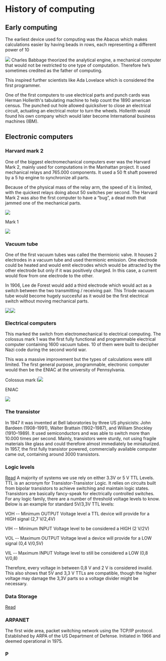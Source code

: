 # History of computing


## Early computing

The earliest device used for computing was the Abacus which makes calculations easier by having beads in rows, each representing a different power of 10

![](https://lh4.googleusercontent.com/7A2QbnyNZ_styPoVeMz7QrKVZCF6wda4vwabKpo0rj2tUAfS_cxPnN98o2AOsrz4ZRC-Aasq-9Q7tpi9p5tf995L5pzeS4Pykuan1uvR-REgr6arW4_2JaoPE42MKafk4I4jd3nX)
Charles Babbage theorized the analytical engine, a mechanical computer that would not be restricted to one type of computation. Therefore he’s sometimes credited as the father of computing.

This inspired further scientists like Ada Lovelace which is considered the first programmer.

  

One of the first computers to use electrical parts and punch cards was Herman Hollerith's tabulating machine to help count the 1890 american census. The punched out hole allowed quicksilver to close an electrical circuit, actuating an electrical motor to turn the wheels. Hollerith would found his own company which would later become International business machines (IBM).

  

## Electronic computers

### Harvard mark 2

One of the biggest electromechanical computers ever was the Harvard Mark 2, mainly used for computations in the Manhattan project. It used mechanical relays and 765.000 components. It used a 50 ft shaft powered by a 5 hp engine to synchronize all parts.

Because of the physical mass of the relay arm, the speed of it is limited, with the quickest relays doing about 50 switches per second. The Harvard Mark 2 was also the first computer to have a “bug”, a dead moth that jammed one of the mechanical parts.

![](https://lh5.googleusercontent.com/E5QokSNTleeih_2DVewFCH_sSvlRY7aTGvN0B9ofxDajvH2MQTGpHY08eB601mC0Ig-QGeEN5U8U7c3J3LylgeOtZ6F5Fy5q73RVh7C1-M6unUy_PVClOuCZ8qR_X2B-jIYQoXaE)

Mark 1

![](https://lh3.googleusercontent.com/PF7l5cjwb-uYAwdboDd3G1GLjvxb3ee68COp-cZ0Pv6cGuwntZse4WwXfiSjYSXdsSdTS01JSbdsfFekCAuOu34q3LgwWLRIBffpG9jP_pHB4MJbeEvWRQ3Ad0MiUZpRzN-2rnFT)
### Vacuum tube

One of the first vacuum tubes was called the thermionic valve. It houses 2 electrodes in a vacuum tube and used thermionic emission. One electrode could be heated and would emit electrodes which would be attracted by the other electrode but only if it was positively charged. In this case, a current would flow from one electrode to the other.

In 1906, Lee de Forest would add a third electrode which would act as a switch between the two transmitting / receiving pair. This Triode vacuum tube would become hugely succesful as it would be the first electrical switch without moving mechanical parts.

![](https://lh6.googleusercontent.com/j96Sm_wk7UCCSDf5Drj4Re8w7EAjdhUZrswiu582C28h8W_7q2wCRSRlYhfc6VPIk57WEXstfG14IYqyRoEqjK-oWaZQu27ImTrnj4O4bzDv4tqrljzXcvzZQD339IhVykSr7NNq)![](https://lh6.googleusercontent.com/p_XdxAnB4koy6Xo9x8-BgCU2HVfkEuFLw3L3BwHTfas4VzNuOhsg6rxMWzDUWhz_vjPgRihyOeLf42a5KW8MR5Oeqm3N2OgibqtouEEV1FD9Xpwbz7zSoOOQrUzpX-SELejhm-fL)

### Electrical computers

This marked the switch from electromechanical to electrical computing. The colossus mark 1 was the first fully functional and programmable electrical computer containing 1600 vacuum tubes. 10 of them were built to decipher Nazi code during the second world war.

This was a massive improvement but the types of calculations were still limited. The first general purpose, programmable, electronic computer would then be the ENIAC at the university of Pennsylvania.

Colossus mark I![](https://lh4.googleusercontent.com/5o1LwKi7Xf2tamkbIubNQuNaKLVZf7a_IfgGm_dgLZqZJc3bPCVfU6_9pJFwg5U2PYtoYsRZ3TyUJVzbxqb0RZZvhi4dDVEKT8uEB3QawIQdTRdZudKnsQLLHkDhHReKf7NCWy52)

ENIAC

![](https://lh6.googleusercontent.com/ml1Svzq2wmR47fzfwo2XcxD0rZcqaT44tDotRIW6SeXg-ORmIJjLaO3m02mqUMaeffrDCzxD1fiVDHWRe1MMaJ_0TAO6KZCocT76BdB-nwwVn0eifC0UNzhXZDhZS5br5PGVOu-b)

  
  

### The transistor

In 1947 it was invented at Bell laboratories by three US physicists: John Bardeen (1908–1991), Walter Brattain (1902–1987), and William Shockley (1910–1989). It used semiconductors and was able to switch more than 10.000 times per second. Mainly, transistors were sturdy, not using fragile materials like glass and could therefore almost immediately be miniaturized. In 1957, the first fully transistor powered, commercially available computer came out, containing around 3000 transistors.

### Logic levels
[Read](https://learn.sparkfun.com/tutorials/logic-levels)
A majority of systems we use rely on either 3.3V or 5 V TTL Levels. TTL is an acronym for Transistor-Transistor Logic. It relies on circuits built from bipolar transistors to achieve switching and maintain logic states. Transistors are basically fancy-speak for electrically controlled switches. For any logic family, there are a number of threshold voltage levels to know. Below is an example for standard 5V/3,3V TTL levels:

VOH -- Minimum OUTPUT Voltage level a TTL device will provide for a HIGH signal (2,7 V/2,4V)

VIH -- Minimum INPUT Voltage level to be considered a HIGH (2 V/2V)

VOL -- Maximum OUTPUT Voltage level a device will provide for a LOW signal (0,4 V/0,5V)

VIL -- Maximum INPUT Voltage level to still be considered a LOW (0,8 V/0,8)

Therefore, every voltage in between 0,8 V and 2 V  is considered invalid. This also shows that 5V and 3,3 V TTLs are compatible, though the higher voltage may damage the 3,3V parts so a voltage divider might be necessary.

### Data Storage
[Read](https://www.dataversity.net/brief-history-data-storage/#)

### ARPANET
The first wide area, packet switching network using the TCP/IP protocol. Established by ARPA of the US Department of Defense.
Initiated in 1966 and deemed operational in 1975. 

### P

<!--stackedit_data:
eyJoaXN0b3J5IjpbMTI2NDI3NzA1MSwtNjQ1NzYxMTk5LDczMD
k5ODExNl19
-->